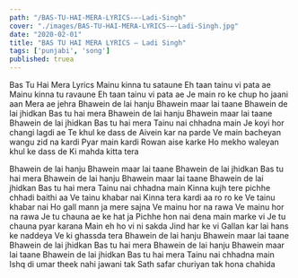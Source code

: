 ```yaml
---
path: "/BAS-TU-HAI-MERA-LYRICS-–-Ladi-Singh"
cover: "./images/BAS-TU-HAI-MERA-LYRICS-–-Ladi-Singh.jpg"
date: "2020-02-01"
title: "BAS TU HAI MERA LYRICS – Ladi Singh"
tags: ['punjabi', 'song']
published: truea
---
```


Bas Tu Hai Mera Lyrics
Mainu kinna tu sataune
Eh taan tainu vi pata ae
Mainu kinna tu ravaune
Eh taan tainu vi pata ae
Je main ro ke chup ho jaani aan
Mera ae jehra
Bhawein de lai hanju
Bhawein maar lai taane
Bhawein de lai jhidkan
Bas tu hai mera
Bhawein de lai hanju
Bhawein maar lai taane
Bhawein de lai jhidkan
Bas tu hai mera
Tainu nai chhadna main
Je koyi hor changi lagdi ae
Te khul ke dass de
Aivein kar na parde
Ve main bacheyan wangu zid na kardi
Pyar main kardi
Rowan aise karke
Ho mekho waleyan khul ke dass de
Ki mahda kitta tera






Bhawein de lai hanju
Bhawein maar lai taane
Bhawein de lai jhidkan
Bas tu hai mera
Bhawein de lai hanju
Bhawein maar lai taane
Bhawein de lai jhidkan
Bas tu hai mera
Tainu nai chhadna main
Kinna kujh tere pichhe chhadi baithi aa
Ve tainu khabar nai
Kinna tera kardi aa ro ro ke
Ve tainu khabar nai
Ho gall mann ja mere sajna
Ve mainu hor na rawa
Ve mainu hor na rawa
Je tu chauna ae ke hat ja
Pichhe hon nai dena main marke vi
Je tu chauna pyar karana
Main eh ho vi ni sakda
Jind har ke vi
Gallan kar lai hans ke naddeya
Ve ki ghassda tera
Bhawein de lai hanju
Bhawein maar lai taane
Bhawein de lai jhidkan
Bas tu hai mera
Bhawein de lai hanju
Bhawein maar lai taane
Bhawein de lai jhidkan
Bas tu hai mera
Tainu nai chhadna main
Ishq di umar theek nahi jawani tak
Sath safar churiyan tak hona chahida
